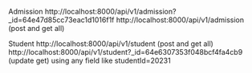 Admission
http://localhost:8000/api/v1/admission?_id=64e47d85cc73eac1d1016f1f
http://localhost:8000/api/v1/admission (post and get all)


Student
http://localhost:8000/api/v1/student (post and get all)
http://localhost:8000/api/v1/student?_id=64e6307353f048bcf4fa4cb9 (update get) using any field like studentId=20231